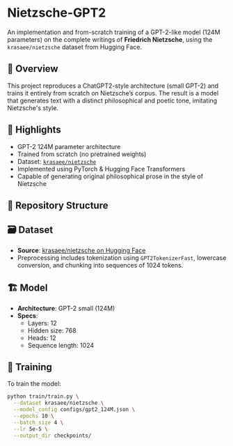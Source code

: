 # Nietzsche-GPT2

An implementation and from-scratch training of a GPT-2-like model (124M parameters) on the complete writings of **Friedrich Nietzsche**, using the `krasaee/nietzsche` dataset from Hugging Face.

## 🧠 Overview

This project reproduces a ChatGPT2-style architecture (small GPT-2) and trains it entirely from scratch on Nietzsche’s corpus. The result is a model that generates text with a distinct philosophical and poetic tone, imitating Nietzsche's style.

## 📜 Highlights

- GPT-2 124M parameter architecture
- Trained from scratch (no pretrained weights)
- Dataset: [`krasaee/nietzsche`](https://huggingface.co/datasets/krasaee/nietzsche)
- Implemented using PyTorch & Hugging Face Transformers
- Capable of generating original philosophical prose in the style of Nietzsche

## 📂 Repository Structure



## 🗃 Dataset

- **Source**: [krasaee/nietzsche on Hugging Face](https://huggingface.co/datasets/krasaee/nietzsche)
- Preprocessing includes tokenization using `GPT2TokenizerFast`, lowercase conversion, and chunking into sequences of 1024 tokens.

## 🏗 Model

- **Architecture**: GPT-2 small (124M)
- **Specs**:
  - Layers: 12
  - Hidden size: 768
  - Heads: 12
  - Sequence length: 1024

## 🚀 Training

To train the model:

```bash
python train/train.py \
  --dataset krasaee/nietzsche \
  --model_config configs/gpt2_124M.json \
  --epochs 10 \
  --batch_size 4 \
  --lr 5e-5 \
  --output_dir checkpoints/


